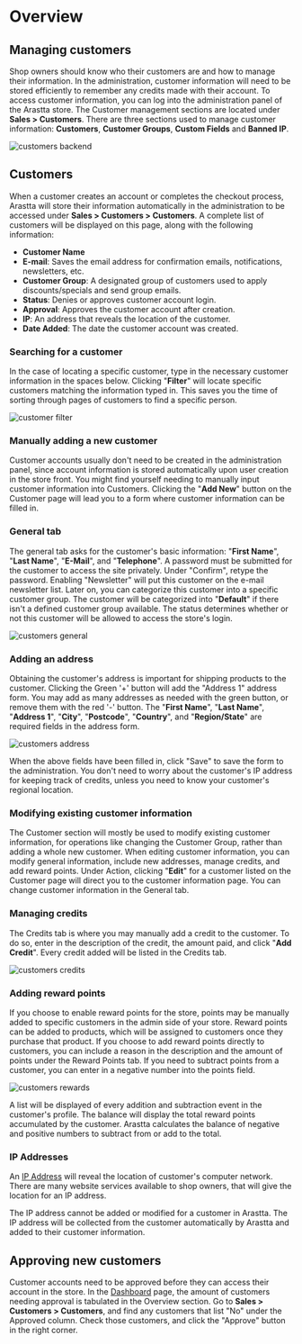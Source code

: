Overview
=========

Managing customers
------------------

Shop owners should know who their customers are and how to manage their information. In the administration, customer information will need to be stored efficiently to remember any credits made with their account. To access customer information, you can log into the administration panel of the Arastta store. The Customer management sections are located under **Sales > Customers**. There are three sections used to manage customer information: **Customers**, **Customer Groups**, **Custom Fields** and **Banned IP**.

![customers backend](_images/customers.png)

Customers
---------

When a customer creates an account or completes the checkout process, Arastta will store their information automatically in the administration to be accessed under **Sales > Customers > Customers**. A complete list of customers will be displayed on this page, along with the following information:

- **Customer Name**
- **E-mail**: Saves the email address for confirmation emails, notifications, newsletters, etc.
- **Customer Group**: A designated group of customers used to apply discounts/specials and send group emails.
- **Status**: Denies or approves customer account login.
- **Approval**: Approves the customer account after creation.
- **IP**: An address that reveals the location of the customer.
- **Date Added**: The date the customer account was created.

### Searching for a customer

In the case of locating a specific customer, type in the necessary customer information in the spaces below. Clicking "**Filter**" will locate specific customers matching the information typed in. This saves you the time of sorting through pages of customers to find a specific person.

![customer filter](_images/customers-1.png)

### Manually adding a new customer

Customer accounts usually don't need to be created in the administration panel, since account information is stored automatically upon user creation in the store front. You might find yourself needing to manually input customer information into Customers. Clicking the "**Add New**" button on the Customer page will lead you to a form where customer information can be filled in.

### General tab

The general tab asks for the customer's basic information: "**First Name**", "**Last Name**", "**E-Mail**", and "**Telephone**". A password must be submitted for the customer to access the site privately. Under "Confirm", retype the password. Enabling "Newsletter" will put this customer on the e-mail newsletter list. Later on, you can categorize this customer into a specific customer group. The customer will be categorized into "**Default**" if there isn't a defined customer group available. The status determines whether or not this customer will be allowed to access the store's login.

![customers general](_images/customers-2.png)

### Adding an address

Obtaining the customer's address is important for shipping products to the customer. Clicking the Green '+' button will add the "Address 1" address form. You may add as many addresses as needed with the green button, or remove them with the red '-' button. The "**First Name**", "**Last Name**", "**Address 1**", "**City**", "**Postcode**", "**Country**", and "**Region/State**" are required fields in the address form.

![customers address](_images/customers-3.png)

When the above fields have been filled in, click "Save" to save the form to the administration. You don't need to worry about the customer's IP address for keeping track of credits, unless you need to know your customer's regional location.

### Modifying existing customer information

The Customer section will mostly be used to modify existing customer information, for operations like changing the Customer Group, rather than adding a whole new customer. When editing customer information, you can modify general information, include new addresses, manage credits, and add reward points. Under Action, clicking "**Edit**" for a customer listed on the Customer page will direct you to the customer information page. You can change customer information in the General tab.

### Managing credits

The Credits tab is where you may manually add a credit to the customer. To do so, enter in the description of the credit, the amount paid, and click "**Add Credit**". Every credit added will be listed in the Credits tab.

![customers credits](_images/customers-4.png)

### Adding reward points

If you choose to enable reward points for the store, points may be manually added to specific customers in the admin side of your store. Reward points can be added to products, which will be assigned to customers once they purchase that product. If you choose to add reward points directly to customers, you can include a reason in the description and the amount of points under the Reward Points tab. If you need to subtract points from a customer, you can enter in a negative number into the points field.

![customers rewards](_images/customers-5.png)

A list will be displayed of every addition and subtraction event in the customer's profile. The balance will display the total reward points accumulated by the customer. Arastta calculates the balance of negative and positive numbers to subtract from or add to the total.

### IP Addresses

An [IP Address](http://en.wikipedia.org/wiki/IP_address) will reveal the location of customer's computer network. There are many website services available to shop owners, that will give the location for an IP address.

<div class="uk-alert uk-alert-info uk-margin-small-left uk-margin-small-right"><i class="uk-icon-info-circle"></i> The IP address cannot be added or modified for a customer in Arastta. The IP address will be collected from the customer automatically by Arastta and added to their customer information.</div>

Approving new customers
-----------------------

Customer accounts need to be approved before they can access their account in the store. In the [Dashboard](docs/user-manual/admin/overview/) page, the amount of customers needing approval is tabulated in the Overview section. Go to **Sales > Customers > Customers**, and find any customers that list "No" under the Approved column. Check those customers, and click the "Approve" button in the right corner.
